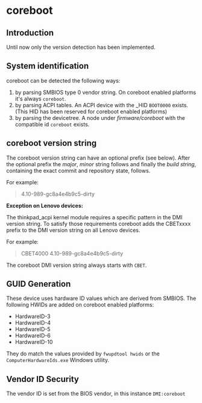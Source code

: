 coreboot
========

Introduction
------------

Until now only the version detection has been implemented.

System identification
---------------------

coreboot can be detected the following ways:
1. by parsing SMBIOS type 0 vendor string. On coreboot enabled platforms
   it's always `coreboot`.
2. by parsing ACPI tables. An ACPI device with the _HID `BOOT0000` exists.
   (This HID has been reserved for coreboot enabled platforms)
3. by parsing the devicetree. A node under *firmware/coreboot* with the
   compatible id `coreboot` exists.

coreboot version string
-----------------------

The coreboot version string can have an optional prefix (see below).
After the optional prefix the *major*, *minor* string follows and finally
the *build string*, containing the exact commit and repository state, follows.

For example:
> 4.10-989-gc8a4e4b9c5-dirty

**Exception on Lenovo devices:**

The thinkpad_acpi kernel module requires a specific pattern in the DMI version
string. To satisfy those requirements coreboot adds the CBETxxxx prefix to the
DMI version string on all Lenovo devices.

For example:
> CBET4000 4.10-989-gc8a4e4b9c5-dirty

The coreboot DMI version string always starts with `CBET`.

GUID Generation
---------------

These device uses hardware ID values which are derived from SMBIOS.
The following HWIDs are added on coreboot enabled platforms:

* HardwareID-3
* HardwareID-4
* HardwareID-5
* HardwareID-6
* HardwareID-10

They do match the values provided by `fwupdtool hwids` or
the `ComputerHardwareIds.exe` Windows utility.

Vendor ID Security
------------------

The vendor ID is set from the BIOS vendor, in this instance `DMI:coreboot`
